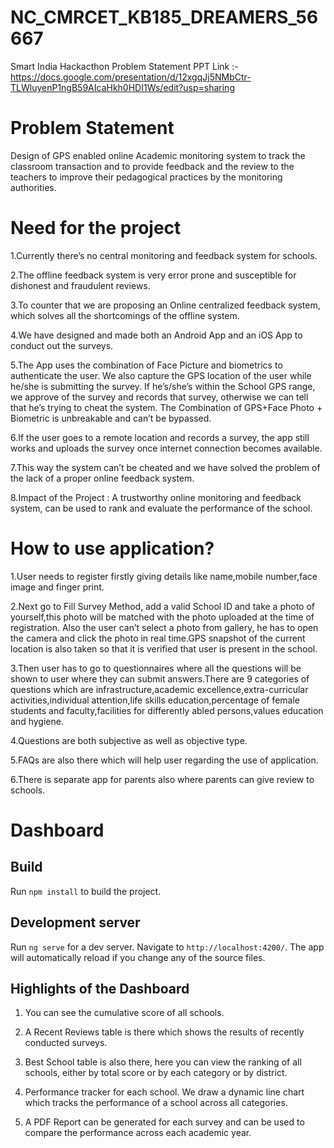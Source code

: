 # NC_CMRCET_KB185_DREAMERS_56667
Smart India Hackacthon Problem Statement
PPT Link :- https://docs.google.com/presentation/d/12xgqJj5NMbCtr-TLWluyenP1ngB59AIcaHkh0HDI1Ws/edit?usp=sharing

# Problem Statement
Design of GPS enabled online Academic monitoring system to track the classroom transaction and to provide feedback and the review to the teachers to improve their pedagogical practices by the monitoring authorities.

# Need for the project
1.Currently there’s no central monitoring and feedback system for schools.

2.The offline feedback system is very error prone and susceptible for dishonest and fraudulent reviews.

3.To counter that we are proposing an Online centralized feedback system, which solves all the shortcomings of the offline system.  

4.We have designed and made both an Android App and an iOS App to conduct out the surveys.

5.The App uses the combination of Face Picture and biometrics to authenticate the user. We also capture the GPS location of the user while he/she is submitting the survey. If he’s/she’s within the School GPS range, we approve of the survey and records that survey, otherwise we can tell that he’s trying to cheat the system. The Combination of GPS+Face Photo + Biometric is unbreakable and can’t be bypassed.

6.If the user goes to a remote location and records a survey, the app still works and uploads the survey once internet connection becomes available.

7.This way the system can’t be cheated and we have solved the problem of the lack of a proper online feedback system.

8.Impact of the Project : A trustworthy online monitoring and feedback system, can be used to rank and evaluate the performance of the school.


# How to use application?

1.User needs to register firstly giving details like name,mobile number,face image and finger print.

2.Next go to Fill Survey Method, add a valid School ID and take a photo of yourself,this photo will be matched with the photo uploaded at the time of registration. Also the user can’t select a photo from gallery, he has to open the camera and click the photo in real time.GPS snapshot of the current location is also taken so that it is verified that user is present in the school.

3.Then user has to go to questionnaires where all the questions will be shown to user where they can submit answers.There are 9 categories of questions which are infrastructure,academic excellence,extra-curricular activities,individual attention,life skills education,percentage of female students and faculty,facilities for differently abled persons,values education and hygiene.

4.Questions are both subjective as well as objective type.

5.FAQs are also there which will help user regarding the use of application.

6.There is separate app for parents also where parents can give review to schools.

# Dashboard

## Build

Run `npm install` to build the project.


## Development server

Run `ng serve` for a dev server. Navigate to `http://localhost:4200/`. The app will automatically reload if you change any of the source files.

## Highlights of the Dashboard
1) You can see the cumulative score of all schools.

2) A Recent Reviews table is there which shows the results of recently conducted surveys.

3) Best School table is also there, here you can view the ranking of all schools, either by total score or by each category or by district.

4) Performance tracker for each school. We draw a dynamic line chart which tracks the performance of a school across all categories.

5) A PDF Report can be generated for each survey and can be used to compare the performance across each academic year.
